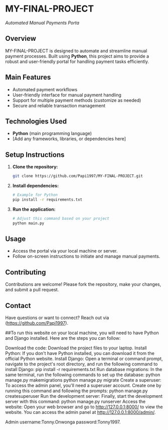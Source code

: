 # MY-FINAL-PROJECT

_Automated Manual Payments Porta_

##  Overview
MY-FINAL-PROJECT is designed to automate and streamline manual payment processes. Built using **Python**, this project aims to provide a robust and user-friendly portal for handling payment tasks efficiently.

##  Main Features
- Automated payment workflows
- User-friendly interface for manual payment handling
- Support for multiple payment methods (customize as needed)
- Secure and reliable transaction management

## Technologies Used
- **Python** (main programming language)
- [Add any frameworks, libraries, or dependencies here]

## Setup Instructions
1. **Clone the repository:**
   ```bash
   git clone https://github.com/Papi1997/MY-FINAL-PROJECT.git
   ```
2. **Install dependencies:**
   ```bash
   # Example for Python
   pip install -r requirements.txt
   ```
3. **Run the application:**
   ```bash
   # Adjust this command based on your project
   python main.py
   ```

## Usage
- Access the portal via your local machine or server.
- Follow on-screen instructions to initiate and manage manual payments.

##  Contributing
Contributions are welcome! Please fork the repository, make your changes, and submit a pull request.

##  Contact
Have questions or want to connect? Reach out via (https://github.com/Papi1997).



##To run this website on your local machine, you will need to have Python and Django installed. Here are the steps you can follow:

Download the code: Download the project files to your laptop.
Install Python: If you don't have Python installed, you can download it from the official Python website.
Install Django: Open a terminal or command prompt, navigate to the project's root directory, and run the following command to install Django:
pip install -r requirements.txt
Run database migrations: In the same terminal, run the following commands to set up the database:
python manage.py makemigrations
python manage.py migrate
Create a superuser: To access the admin panel, you'll need a superuser account. Create one by running this command and following the prompts:
python manage.py createsuperuser
Run the development server: Finally, start the development server with this command:
python manage.py runserver
Access the website: Open your web browser and go to http://127.0.0.1:8000/ to view the website. You can access the admin panel at http://127.0.0.1:8000/admin/.

Admin username:Tonny.Onwonga
password:Tonny1997.
